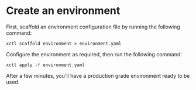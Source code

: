 # Create an environment

First, scaffold an environment configuration file by running the following command:

```shell
xctl scaffold environment > environment.yaml
```

Configure the environment as required, then run the following command:

```shell
xctl apply -f environment.yaml
```

After a few minutes, you'll have a production grade environment ready to be used.